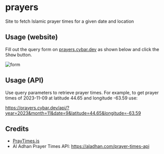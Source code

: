 # prayers

Site to fetch Islamic prayer times for a given date and location

## Usage (website)

Fill out the query form on [prayers.cybar.dev](<https://prayers.cybar.dev> "website") as shown below and click the <kbd>Show</kbd> button.

![form](https://github.com/cybardev/prayers/assets/50134239/0029fae3-a1e1-4d0d-833c-6a8c945b44a8 "Query Form")

## Usage (API)

Use query parameters to retrieve prayer times. For example, to get prayer times of 2023-11-09 at latitude 44.65 and longitude -63.59 use:

<https://prayers.cybar.dev/api/?year=2023&month=11&date=9&latitude=44.65&longitude=-63.59>

## Credits

- [PrayTimes.js](http://praytimes.org/manual)
- Al Adhan Prayer Times API: <https://aladhan.com/prayer-times-api>
